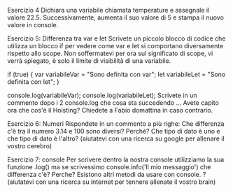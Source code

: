 Esercizio 4
Dichiara una variabile chiamata temperature e assegnale il valore 22.5. Successivamente, aumenta il suo valore di 5 e stampa il nuovo valore in console.

Esercizio 5: Differenza tra var e let
Scrivete un piccolo blocco di codice che utilizza un blocco if per vedere come var e let si comportano diversamente rispetto allo scope.
Non soffermatevi per ora sul significato di scope, vi verrà spiegato, è solo il limite di visibilità di una variabile.

 if (true) {
     var variabileVar = "Sono definita con var";
     let variabileLet = "Sono definita con let";
 }
 
 console.log(variabileVar); 
 console.log(variabileLet); 
Scrivete in un commento dopo i 2 console.log che cosa sta succedendo ...
Avete capito ora che cos'è il Hoisting? Chiedete a Fabio domattina in caso contrario.

Esercizio 6: Numeri
Rispondete in un commento a più righe: Che differenza c'è tra il numero 3.14 e 100 sono diversi? Perchè? Che tipo di dato è uno e che tipo di dato è l'altro?
(aiutatevi con una ricerca su google per allenare il vostro cerebro)

Esercizio 7: console
Per scrivere dentro la nostra console utilizziamo la sua funzione .log() ma se scrivessimo console.info('Il mio messaggio') che differenza c'è? Perche?
Esistono altri metodi da usare con console. ?
(aiutatevi con una ricerca su internet per tennere allenate il vostro brain)